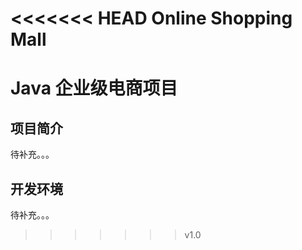 <<<<<<< HEAD
Online Shopping Mall
=======
# Java 企业级电商项目
## 项目简介
 待补充。。。
## 开发环境
 待补充。。。
>>>>>>> v1.0
